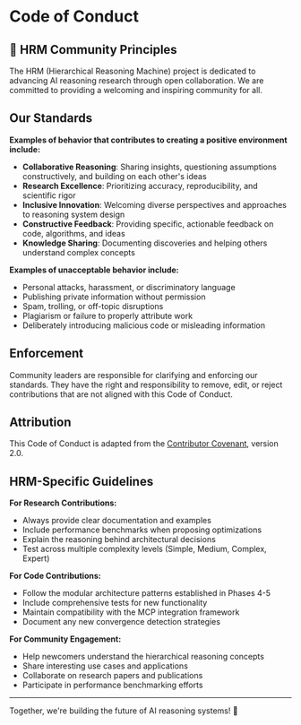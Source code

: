 # Code of Conduct

## 🧠 HRM Community Principles

The HRM (Hierarchical Reasoning Machine) project is dedicated to advancing AI reasoning research through open collaboration. We are committed to providing a welcoming and inspiring community for all.

## Our Standards

**Examples of behavior that contributes to creating a positive environment include:**

* **Collaborative Reasoning**: Sharing insights, questioning assumptions constructively, and building on each other's ideas
* **Research Excellence**: Prioritizing accuracy, reproducibility, and scientific rigor
* **Inclusive Innovation**: Welcoming diverse perspectives and approaches to reasoning system design
* **Constructive Feedback**: Providing specific, actionable feedback on code, algorithms, and ideas
* **Knowledge Sharing**: Documenting discoveries and helping others understand complex concepts

**Examples of unacceptable behavior include:**

* Personal attacks, harassment, or discriminatory language
* Publishing private information without permission  
* Spam, trolling, or off-topic disruptions
* Plagiarism or failure to properly attribute work
* Deliberately introducing malicious code or misleading information

## Enforcement

Community leaders are responsible for clarifying and enforcing our standards. They have the right and responsibility to remove, edit, or reject contributions that are not aligned with this Code of Conduct.

## Attribution

This Code of Conduct is adapted from the [Contributor Covenant](https://www.contributor-covenant.org/), version 2.0.

## HRM-Specific Guidelines

**For Research Contributions:**
- Always provide clear documentation and examples
- Include performance benchmarks when proposing optimizations
- Explain the reasoning behind architectural decisions
- Test across multiple complexity levels (Simple, Medium, Complex, Expert)

**For Code Contributions:**
- Follow the modular architecture patterns established in Phases 4-5
- Include comprehensive tests for new functionality
- Maintain compatibility with the MCP integration framework
- Document any new convergence detection strategies

**For Community Engagement:**
- Help newcomers understand the hierarchical reasoning concepts
- Share interesting use cases and applications
- Collaborate on research papers and publications
- Participate in performance benchmarking efforts

---

Together, we're building the future of AI reasoning systems! 🚀
